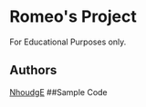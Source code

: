# Romeo's Project 
For Educational Purposes only.
## Authors
[NhoudgE](https://github.com/NhoudgE/ipt101_romeo.git)
##Sample Code
